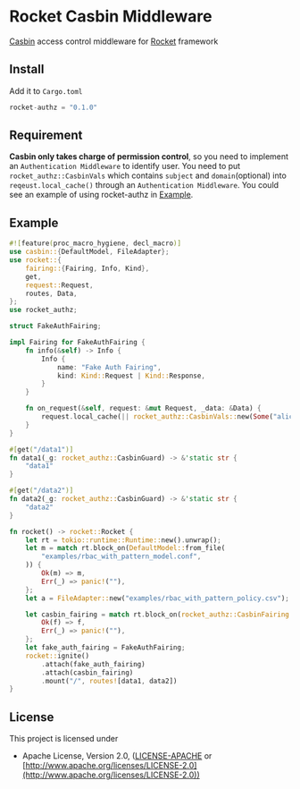 # Rocket Casbin Middleware
[Casbin](https://github.com/casbin/casbin-rs) access control middleware for [Rocket](https://github.com/SergioBenitez/Rocket) framework
## Install
Add it to `Cargo.toml`

```rust
rocket-authz = "0.1.0"
```
## Requirement
**Casbin only takes charge of permission control**, so you need to implement an `Authentication Middleware` to identify user.
You need to put `rocket_authz::CasbinVals` which contains `subject` and `domain`(optional) into `reqeust.local_cache()` through an `Authentication Middleware`. You could see an example of using rocket-authz in [Example](#example).
## Example
```rust
#![feature(proc_macro_hygiene, decl_macro)]
use casbin::{DefaultModel, FileAdapter};
use rocket::{
    fairing::{Fairing, Info, Kind},
    get,
    request::Request,
    routes, Data,
};
use rocket_authz;

struct FakeAuthFairing;

impl Fairing for FakeAuthFairing {
    fn info(&self) -> Info {
        Info {
            name: "Fake Auth Fairing",
            kind: Kind::Request | Kind::Response,
        }
    }

    fn on_request(&self, request: &mut Request, _data: &Data) {
        request.local_cache(|| rocket_authz::CasbinVals::new(Some("alice".to_string()), None));
    }
}

#[get("/data1")]
fn data1(_g: rocket_authz::CasbinGuard) -> &'static str {
    "data1"
}

#[get("/data2")]
fn data2(_g: rocket_authz::CasbinGuard) -> &'static str {
    "data2"
}

fn rocket() -> rocket::Rocket {
    let rt = tokio::runtime::Runtime::new().unwrap();
    let m = match rt.block_on(DefaultModel::from_file(
        "examples/rbac_with_pattern_model.conf",
    )) {
        Ok(m) => m,
        Err(_) => panic!(""),
    };
    let a = FileAdapter::new("examples/rbac_with_pattern_policy.csv");

    let casbin_fairing = match rt.block_on(rocket_authz::CasbinFairing::new(m, a)) {
        Ok(f) => f,
        Err(_) => panic!(""),
    };
    let fake_auth_fairing = FakeAuthFairing;
    rocket::ignite()
        .attach(fake_auth_fairing)
        .attach(casbin_fairing)
        .mount("/", routes![data1, data2])
}
```
## License
This project is licensed under

* Apache License, Version 2.0, ([LICENSE-APACHE](LICENSE-APACHE) or [http://www.apache.org/licenses/LICENSE-2.0](http://www.apache.org/licenses/LICENSE-2.0))